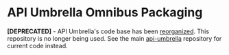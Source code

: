 # API Umbrella Omnibus Packaging

**[DEPRECATED]** - API Umbrella's code base has been [reorganized](https://github.com/NREL/api-umbrella/pull/183). This repository is no longer being used. See the main [api-umbrella](https://github.com/NREL/api-umbrella) repository for current code instead.

